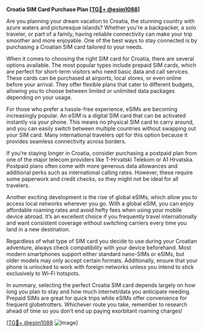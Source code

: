 **Croatia SIM Card Purchase Plan [[TG💪+ @esim1088](https://t.me/s/esim1088)]**

Are you planning your dream vacation to Croatia, the stunning country with azure waters and picturesque islands? Whether you're a backpacker, a solo traveler, or part of a family, having reliable connectivity can make your trip smoother and more enjoyable. One of the best ways to stay connected is by purchasing a Croatian SIM card tailored to your needs.

When it comes to choosing the right SIM card for Croatia, there are several options available. The most popular types include prepaid SIM cards, which are perfect for short-term visitors who need basic data and call services. These cards can be purchased at airports, local stores, or even online before your arrival. They offer flexible plans that cater to different budgets, allowing you to choose between limited or unlimited data packages depending on your usage.

For those who prefer a hassle-free experience, eSIMs are becoming increasingly popular. An eSIM is a digital SIM card that can be activated instantly via your phone. This means no physical SIM card to carry around, and you can easily switch between multiple countries without swapping out your SIM card. Many international travelers opt for this option because it provides seamless connectivity across borders.

If you’re staying longer in Croatia, consider purchasing a postpaid plan from one of the major telecom providers like T-Hrvatski Telekom or A1 Hrvatska. Postpaid plans often come with more generous data allowances and additional perks such as international calling rates. However, these require some paperwork and credit checks, so they might not be ideal for all travelers.

Another exciting development is the rise of global eSIMs, which allow you to access local networks wherever you go. With a global eSIM, you can enjoy affordable roaming rates and avoid hefty fees when using your mobile device abroad. It’s an excellent choice if you frequently travel internationally and want consistent coverage without switching carriers every time you land in a new destination.

Regardless of what type of SIM card you decide to use during your Croatian adventure, always check compatibility with your device beforehand. Most modern smartphones support either standard nano-SIMs or eSIMs, but older models may only accept certain formats. Additionally, ensure that your phone is unlocked to work with foreign networks unless you intend to stick exclusively to Wi-Fi hotspots.

In summary, selecting the perfect Croatia SIM card depends largely on how long you plan to stay and how much internet/data you anticipate needing. Prepaid SIMs are great for quick trips while eSIMs offer convenience for frequent globetrotters. Whichever route you take, remember to research ahead of time so you don’t end up paying exorbitant roaming charges!

[[TG💪+ @esim1088](https://t.me/s/esim1088) ![Image](https://i.postimg.cc/Y0z9fWf4/image.png)]